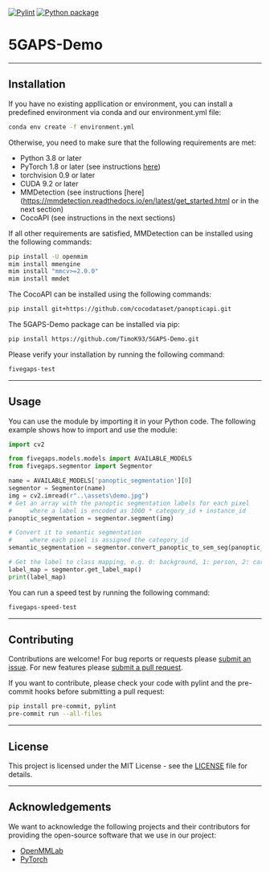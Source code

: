 [![Pylint](https://github.com/TimoK93/5GAPS-Demo/actions/workflows/pylint.yml/badge.svg)](https://github.com/TimoK93/5GAPS-Demo/actions/workflows/pylint.yml)
[![Python package](https://github.com/TimoK93/5GAPS-Demo/actions/workflows/python-package.yml/badge.svg)](https://github.com/TimoK93/5GAPS-Demo/actions/workflows/python-package.yml)

# 5GAPS-Demo

---

## Installation

If you have no existing appllication or environment, you can install a 
predefined environment via conda and our environment.yml file:

```bash
conda env create -f environment.yml
```

Otherwise, you need to make sure that the following requirements are met:
- Python 3.8 or later
- PyTorch 1.8 or later (see instructions [here](https://pytorch.org/get-started/locally/))
- torchvision 0.9 or later
- CUDA 9.2 or later
- MMDetection (see instructions [here](https://mmdetection.readthedocs.io/en/latest/get_started.html or in the next section)
- CocoAPI (see instructions in the next sections)

If all other requirements are satisfied, MMDetection can be installed using the 
following commands:
```bash
pip install -U openmim
mim install mmengine
mim install "mmcv>=2.0.0"
mim install mmdet
```

The CocoAPI can be installed using the following commands:
```bash
pip install git+https://github.com/cocodataset/panopticapi.git
```

The 5GAPS-Demo package can be installed via pip:
```bash
pip install https://github.com/TimoK93/5GAPS-Demo.git
```

Please verify your installation by running the following command:
```bash
fivegaps-test
```

---

## Usage

You can use the module by importing it in your Python code. The following
example shows how to import and use the module:

```python
import cv2

from fivegaps.models.models import AVAILABLE_MODELS
from fivegaps.segmentor import Segmentor

name = AVAILABLE_MODELS['panoptic_segmentation'][0]
segmentor = Segmentor(name)
img = cv2.imread(r"..\assets\demo.jpg")
# Get an array with the panoptic segmentation labels for each pixel
#     where a label is encoded as 1000 * category_id + instance_id
panoptic_segmentation = segmentor.segment(img)

# Convert it to semantic segmentation
#     where each pixel is assigned the category_id
semantic_segmentation = segmentor.convert_panoptic_to_sem_seg(panoptic_segmentation)

# Get the label to class mapping, e.g. 0: background, 1: person, 2: car, ...
label_map = segmentor.get_label_map()
print(label_map)
```

You can run a speed test by running the following command:
```bash
fivegaps-speed-test
```


---
## Contributing

Contributions are welcome! For bug reports or requests please
[submit an issue](www.github.com/TimoK93/ctc-metrics/issues). For new features
please [submit a pull request](www.github.com/TimoK93/ctc-metrics/pulls).

If you want to contribute, please check your code with pylint and the
pre-commit hooks before submitting a pull request:

```bash
pip install pre-commit, pylint
pre-commit run --all-files
```

---

## License

This project is licensed under the MIT License - see the [LICENSE](LICENSE) file 
for details.

---

## Acknowledgements

We want to acknowledge the following projects and their contributors for 
providing the open-source software that we use in our project:

- [OpenMMLab](https://github.com/open-mmlab)
- [PyTorch](https://pytorch.org/)
